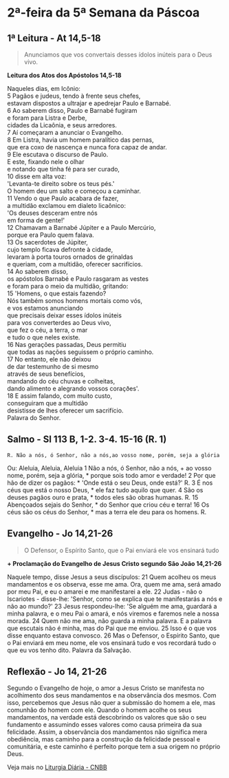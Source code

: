 # 2ª-feira da 5ª Semana da Páscoa

## 1ª Leitura - At 14,5-18

> Anunciamos que vos convertais desses ídolos inúteis para o Deus vivo.

**Leitura dos Atos dos Apóstolos 14,5-18**

Naqueles dias, em Icônio:    
5 Pagãos e judeus, tendo à frente seus chefes,   
 estavam dispostos a ultrajar e apedrejar Paulo e Barnabé.    
6 Ao saberem disso, Paulo e Barnabé fugiram   
 e foram para Listra e Derbe,   
 cidades da Licaônia, e seus arredores.    
7 Aí começaram a anunciar o Evangelho.    
8 Em Listra, havia um homem paralítico das pernas,   
 que era coxo de nascença e nunca fora capaz de andar.    
9 Ele escutava o discurso de Paulo.   
 E este, fixando nele o olhar   
 e notando que tinha fé para ser curado,    
10 disse em alta voz:   
 'Levanta-te direito sobre os teus pés.'   
 O homem deu um salto e começou a caminhar.    
11 Vendo o que Paulo acabara de fazer,   
 a multidão exclamou em dialeto licaônico:   
 'Os deuses desceram entre nós   
 em forma de gente!'    
12 Chamavam a Barnabé Júpiter e a Paulo Mercúrio,   
 porque era Paulo quem falava.    
13 Os sacerdotes de Júpiter,   
 cujo templo ficava defronte à cidade,   
 levaram à porta touros ornados de grinaldas   
 e queriam, com a multidão, oferecer sacrifícios.    
14 Ao saberem disso,   
 os apóstolos Barnabé e Paulo rasgaram as vestes   
 e foram para o meio da multidão, gritando:    
15 'Homens, o que estais fazendo?   
 Nós também somos homens mortais como vós,   
 e vos estamos anunciando   
 que precisais deixar esses ídolos inúteis   
 para vos converterdes ao Deus vivo,   
 que fez o céu, a terra, o mar   
 e tudo o que neles existe.    
16 Nas gerações passadas, Deus permitiu   
 que todas as nações seguissem o próprio caminho.    
17 No entanto, ele não deixou   
 de dar testemunho de si mesmo   
 através de seus benefícios,   
 mandando do céu chuvas e colheitas,   
 dando alimento e alegrando vossos coraçðes'.    
18 E assim falando, com muito custo,   
 conseguiram que a multidão   
 desistisse de lhes oferecer um sacrifício.   
 Palavra do Senhor.

## Salmo - Sl 113 B, 1-2. 3-4. 15-16 (R. 1)

`R. Não a nós, ó Senhor, não a nós,ao vosso nome, porém, seja a glória`

Ou: Aleluia, Aleluia, Aleluia 
  1 Não a nós, ó Senhor, não a nós, +     ao vosso nome, porém, seja a glória, *     porque sois todo amor e verdade!    2 Por que hão de dizer os pagãos: *     'Onde está o seu Deus, onde está?' R.    3 É nos céus que está o nosso Deus, *     ele faz tudo aquilo que quer.    4 São os deuses pagãos ouro e prata, *     todos eles são obras humanas. R.    15 Abençoados sejais do Senhor, *     do Senhor que criou céu e terra!    16 Os céus são os céus do Senhor, *     mas a terra ele deu para os homens. R.

## Evangelho - Jo 14,21-26

> O Defensor, o Espírito Santo, que o Pai enviará ele vos ensinará tudo

**+ Proclamação do Evangelho de Jesus Cristo segundo São João 14,21-26**

Naquele tempo, disse Jesus a seus discípulos:    21 Quem acolheu os meus mandamentos e os observa,     esse me ama.     Ora, quem me ama,      será amado por meu Pai,     e eu o amarei e me manifestarei a ele.    22 Judas - não o Iscariotes - disse-lhe:     'Senhor, como se explica     que te manifestarás a nós     e não ao mundo?'    23 Jesus respondeu-lhe:     'Se alguém me ama, guardará a minha palavra,     e o meu Pai o amará,     e nós viremos     e faremos nele a nossa morada.    24 Quem não me ama,     não guarda a minha palavra.     E a palavra que escutais não é minha,     mas do Pai que me enviou.    25 Isso é o que vos disse enquanto estava convosco.    26 Mas o Defensor,     o Espírito Santo, que o Pai enviará em meu nome,     ele vos ensinará tudo     e vos recordará tudo o que eu vos tenho dito.     Palavra da Salvação.

## Reflexão - Jo 14, 21-26

Segundo o Evangelho de hoje, o amor a Jesus Cristo se manifesta no acolhimento dos seus mandamentos e na observância dos mesmos. Com isso, percebemos que Jesus não quer a submissão do homem a ele, mas comunhão do homem com ele. Quando o homem acolhe os seus mandamentos, na verdade está descobrindo os valores que são o seu fundamento e assumindo esses valores como causa primeira da sua felicidade. Assim, a observância dos mandamentos não significa mera obediência, mas caminho para a construção da felicidade pessoal e comunitária, e este caminho é perfeito porque tem a sua origem no próprio Deus.

Veja mais no [Liturgia Diária - CNBB](http://liturgiadiaria.cnbb.org.br/app/user/user/UserView.php?ano=2017&mes=5&dia=15)